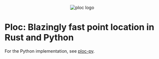 <p align="center">
  <img
    src="https://raw.githubusercontent.com/bluthej/ploc/docs/improve-readme/assets/logo.svg"
    alt="ploc logo">
</p>

# Ploc: Blazingly fast point location in Rust and Python

For the Python implementation, see [ploc-py](https://github.com/bluthej/ploc-py).
